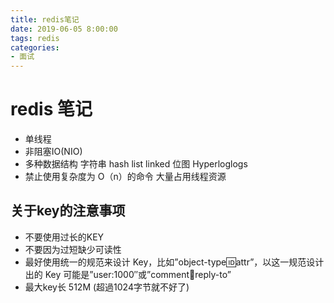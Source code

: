 ```yaml
---
title: redis笔记
date: 2019-06-05 8:00:00
tags: redis
categories:
- 面试
---
```


# redis 笔记
<!--more-->
- 单线程 
- 非阻塞IO(NIO)
- 多种数据结构 字符串 hash  list  linked 位图  Hyperloglogs 
- 禁止使用复杂度为 O（n）的命令 大量占用线程资源

## 关于key的注意事项
- 不要使用过长的KEY  
- 不要因为过短缺少可读性 
- 最好使用统一的规范来设计 Key，比如”object-type:id:attr”，以这一规范设计出的 Key 可能是”user:1000″或”comment:1234:reply-to”
- 最大key长 512M  (超過1024字节就不好了)

